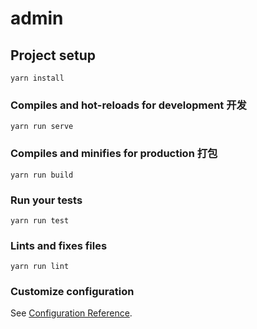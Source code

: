 # admin

## Project setup
```
yarn install
```

### Compiles and hot-reloads for development  开发
```
yarn run serve  
```

### Compiles and minifies for production  打包
```
yarn run build 
```

### Run your tests
```
yarn run test
```

### Lints and fixes files
```
yarn run lint
```

### Customize configuration
See [Configuration Reference](https://cli.vuejs.org/config/).
